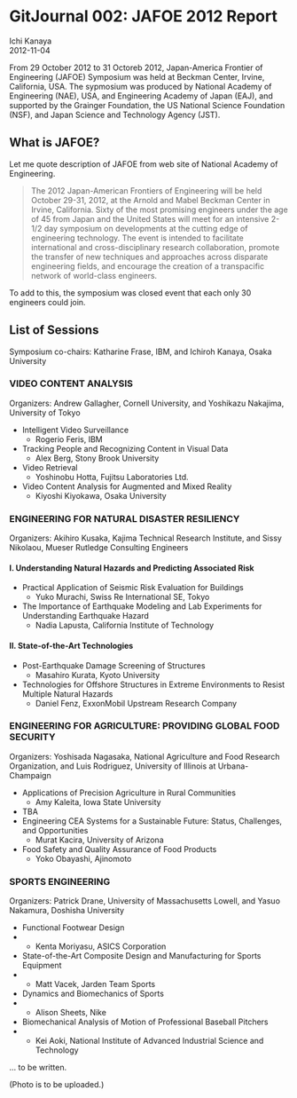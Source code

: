 # GitJournal 002: JAFOE 2012 Report

Ichi Kanaya  
2012-11-04

From 29 October 2012 to 31 Octoreb 2012, Japan-America Frontier of Engineering (JAFOE) Symposium was held at Beckman Center, Irvine, California, USA. The sypmosium was produced by National Academy of Engineering (NAE), USA, and Engineering Academy of Japan (EAJ), and supported by the Grainger Foundation, the US National Science Foundation (NSF), and Japan Science and Technology Agency (JST).

## What is JAFOE?
Let me quote description of JAFOE from web site of National Academy of Engineering.

> The 2012 Japan-American Frontiers of Engineering will be held October 29-31, 2012, at the Arnold and Mabel Beckman Center in Irvine, California.  Sixty of the most promising engineers under the age of 45 from Japan and the United States will meet for an intensive 2-1/2 day symposium on developments at the cutting edge of engineering technology. The event is intended to facilitate international and cross-disciplinary research collaboration, promote the transfer of new techniques and approaches across disparate engineering fields, and encourage the creation of a transpacific network of world-class engineers.

To add to this, the symposium was closed event that each only 30 engineers could join.

## List of Sessions
Symposium co-chairs: Katharine Frase, IBM, and Ichiroh Kanaya, Osaka University

### VIDEO CONTENT ANALYSIS
Organizers: Andrew Gallagher, Cornell University, and Yoshikazu Nakajima, University of Tokyo

* Intelligent Video Surveillance
	* Rogerio Feris, IBM
* Tracking People and Recognizing Content in Visual Data
	* Alex Berg, Stony Brook University
* Video Retrieval
	* Yoshinobu Hotta, Fujitsu Laboratories Ltd.
* Video Content Analysis for Augmented and Mixed Reality
	* Kiyoshi Kiyokawa, Osaka University

### ENGINEERING FOR NATURAL DISASTER RESILIENCY
Organizers: Akihiro Kusaka, Kajima Technical Research Institute, and Sissy Nikolaou, Mueser Rutledge Consulting Engineers

#### I. Understanding Natural Hazards and Predicting Associated Risk

* Practical Application of Seismic Risk Evaluation for Buildings
	* Yuko Murachi, Swiss Re International SE, Tokyo
* The Importance of Earthquake Modeling and Lab Experiments for Understanding Earthquake Hazard
	* Nadia Lapusta, California Institute of Technology

#### II. State-of-the-Art Technologies

* Post-Earthquake Damage Screening of Structures
	* Masahiro Kurata, Kyoto University
* Technologies for Offshore Structures in Extreme Environments to Resist Multiple Natural Hazards 
	* Daniel Fenz, ExxonMobil Upstream Research Company

### ENGINEERING FOR AGRICULTURE: PROVIDING GLOBAL FOOD SECURITY
Organizers: Yoshisada Nagasaka, National Agriculture and Food Research Organization, and Luis Rodriguez, University of Illinois at Urbana-Champaign

* Applications of Precision Agriculture in Rural Communities 
	* Amy Kaleita, Iowa State University
* TBA
* Engineering CEA Systems for a Sustainable Future: Status, Challenges, and Opportunities 
	* Murat Kacira, University of Arizona
* Food Safety and Quality Assurance of Food Products
	* Yoko Obayashi, Ajinomoto

### SPORTS ENGINEERING
Organizers: Patrick Drane, University of Massachusetts Lowell, and Yasuo Nakamura, Doshisha University

* Functional Footwear Design
* * Kenta Moriyasu, ASICS Corporation
* State-of-the-Art Composite Design and Manufacturing for Sports Equipment
* * Matt Vacek, Jarden Team Sports
* Dynamics and Biomechanics of Sports
* * Alison Sheets, Nike
* Biomechanical Analysis of Motion of Professional Baseball Pitchers
* * Kei Aoki, National Institute of Advanced Industrial Science and Technology

… to be written.

(Photo is to be uploaded.)
